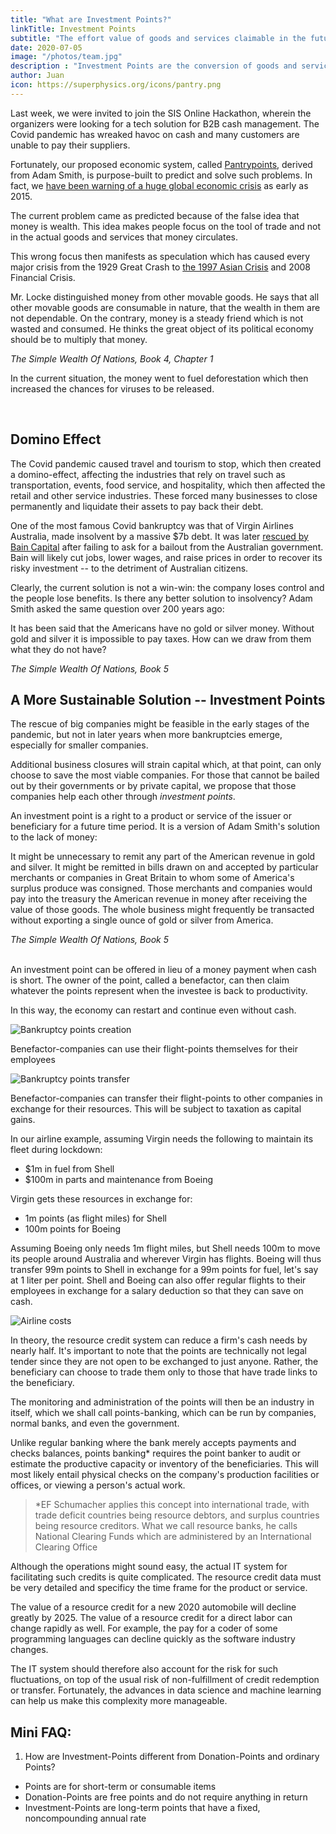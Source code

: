 ```yaml
---
title: "What are Investment Points?"
linkTitle: Investment Points
subtitle: "The effort value of goods and services claimable in the future"
date: 2020-07-05
image: "/photos/team.jpg"
description : "Investment Points are the conversion of goods and services into their corresponding value in effort claimable in the future"
author: Juan
icon: https://superphysics.org/icons/pantry.png
---
```




Last week, we were invited to join the SIS Online Hackathon, wherein the organizers were looking for a tech solution for B2B cash management. The Covid pandemic has wreaked havoc on cash and many customers are unable to pay their suppliers.

Fortunately, our proposed economic system, called [Pantrypoints](https://pantrypoints.com), derived from Adam Smith, is purpose-built to predict and solve such problems. In fact, we [have been warning of a huge global economic crisis](https://superphysics.org/social/supersociology/precrisis-years) as early as 2015. 

The current problem came as predicted because of the false idea that money is wealth. This idea makes people focus on the tool of trade and not in the actual goods and services that money circulates. 

This wrong focus then manifests as speculation which has caused every major crisis from the 1929 Great Crash to [the 1997 Asian Crisis](https://asia.nikkei.com/Economy/It-was-20-years-ago-that-the-Thai-central-bank-panicked) and 2008 Financial Crisis.


<div class="squote smith" data-sal="slide-right">
<p>Mr. Locke distinguished money from other movable goods. He says that all other movable goods are consumable in nature, that the wealth in them are not dependable. On the contrary, money is a steady friend which is not wasted and consumed. He thinks the great object of its political economy should be to multiply that money.</p>
<cite>The Simple Wealth Of Nations, Book 4, Chapter 1</cite>
</div>

In the current situation, the money went to fuel deforestation which then increased the chances for viruses to be released. 

<!-- * We use our 'David-Hume-approach' to chase down the origin of this problem into the metaphysical fact that money is a particle while value is a wave, creating a wave-particle duality which manifests as a money-value duality or a duality betweenobjectiveexchangable value andsubjectiveuseful value.
 -->

<br>

## Domino Effect

The Covid pandemic caused travel and tourism to stop, which then created a domino-effect, affecting the industries that rely on travel such as transportation, events, food service, and hospitality, which then affected the retail and other service industries. These forced many businesses to close permanently and liquidate their assets to pay back their debt. 

One of the most famous Covid bankruptcy was that of Virgin Airlines Australia, made insolvent by a massive $7b debt. It was later [rescued by Bain Capital](https://www.smh.com.au/business/companies/virgin-australia-bondholder-launches-court-action-to-unveil-secret-bain-deal-20200707-p559v2.html) after failing to ask for a bailout from the Australian government. Bain will likely cut jobs, lower wages, and raise prices in order to recover its risky investment -- to the detriment of Australian citizens.

Clearly, the current solution is not a win-win: the company loses control and the people lose benefits. Is there any better solution to insolvency? Adam Smith asked the same question over 200 years ago:

<div class="squote smith" data-sal="slide-right">
<p>It has been said that the Americans have no gold or silver money. Without gold and silver it is impossible to pay taxes. How can we draw from them what they do not have?</p>
<cite>The Simple Wealth Of Nations, Book 5</cite>
</div>


## A More Sustainable Solution -- Investment Points

The rescue of big companies might be feasible in the early stages of the pandemic, but not in later years when more bankruptcies emerge, especially for smaller companies. 

Additional business closures will strain capital which, at that point, can only choose to save the most viable companies. For those that cannot be bailed out by their governments or by private capital, we propose that those companies help each other through *investment points*.

An investment point is a right to a product or service of the issuer or beneficiary for a future time period. It is a version of Adam Smith's solution to the lack of money:

<div class="squote smith" data-sal="slide-right">
<p>It might be unnecessary to remit any part of the American revenue in gold and silver. It might be remitted in bills drawn on and accepted by particular merchants or companies in Great Britain to whom some of America's surplus produce was consigned. Those merchants and companies would pay into the treasury the American revenue in money after receiving the value of those goods. The whole business might frequently be transacted without exporting a single ounce of gold or silver from America.</p>
<cite>The Simple Wealth Of Nations, Book 5</cite>
</div>

<br>

An investment point can be offered in lieu of a money payment when cash is short. The owner of the point, called a benefactor, can then claim whatever the points represent when the investee is back to productivity. 

In this way, the economy can restart and continue even without cash.

![Bankruptcy points creation](https://sorasystem.sirv.com/graphics/bankruptcyemp.jpg)
<figcaption>Benefactor-companies can use their flight-points themselves for their employees</figcaption>

![Bankruptcy points transfer](https://sorasystem.sirv.com/graphics/bankruptcash.jpg)
<figcaption>Benefactor-companies can transfer their flight-points to other companies in exchange for their resources. This will be subject to taxation as capital gains.</figcaption>

In our airline example, assuming Virgin needs the following to maintain its fleet during lockdown:
- $1m in fuel from Shell
- $100m in parts and maintenance from Boeing

Virgin gets these resources in exchange for:
- 1m points (as flight miles) for Shell
- 100m points for Boeing

Assuming Boeing only needs 1m flight miles, but Shell needs 100m to move its people around Australia and wherever Virgin has flights. Boeing will thus transfer 99m points to Shell in exchange for a 99m points for fuel, let's say at 1 liter per point. Shell and Boeing can also offer regular flights to their employees in exchange for a salary deduction so that they can save on cash.

<!-- can pay its suppliers partly in money and partly in flights. Those suppliers will then offer to pay their own employees' wages partly in money and partly in flights, which the employees can either use themselves or liquidate in the future for cash. The flights will be given at cost to offset the inconvenience and time-value-of-money to the benefactors.
 -->
![Airline costs](https://sorasystem.sirv.com/graphics/airlinecost.jpg)

In theory, the resource credit system can reduce a firm's cash needs by nearly half. It's important to note that the points are technically not legal tender since they are not open to be exchanged to just anyone. Rather, the beneficiary can choose to trade them only to those that have trade links to the beneficiary.

The monitoring and administration of the points will then be an industry in itself, which we shall call points-banking, which can be run by companies, normal banks, and even the government.

Unlike regular banking where the bank merely accepts payments and checks balances, points banking* requires the point banker to audit or estimate the productive capacity or inventory of the beneficiaries. This will most likely entail physical checks on the company's production facilities or offices, or viewing a person's actual work.

> *EF Schumacher applies this concept into international trade, with trade deficit countries being resource debtors, and surplus countries being resource creditors. What we call resource banks, he calls National Clearing Funds which are administered by an International Clearing Office


Although the operations might sound easy, the actual IT system for facilitating such credits is quite complicated. The resource credit data must be very detailed and specificy the time frame for the product or service. 

The value of a resource credit for a new 2020 automobile will decline greatly by 2025. The value of a resource credit for a direct labor can change rapidly as well. For example, the pay for a coder of some programming languages can decline quickly as the software industry changes. 

The IT system should therefore also account for the risk for such fluctuations, on top of the usual risk of non-fulfillment of credit redemption or transfer. Fortunately, the advances in data science and machine learning can help us make this complexity more manageable.

<!-- <br>

### Timely Solutions

Now that the crisis years  are here, the solutions laid out by Adam Smith are more important than ever. Without them, the economic advances since World War II will likely be undone gradually through inflation, conflict, and other man-made disasters. We only have to look at the the Roman Empire which seemed so refined and civilized during its pax romana, only to revert to barbarity 200 years afterwards.

We have systematized his solutions into our science calledTaonomics  and our online-offline system called Tao as our contribution to prevent such a future disaster, which our model predicts for a certain year, espcially since our advocacy is that prevention is better (and cheaper) than a cure.
 -->

 ## Mini FAQ:

 1. How are Investment-Points different from Donation-Points and ordinary Points?

 - Points are for short-term or consumable items
 - Donation-Points are free points and do not require anything in return
 - Investment-Points are long-term points that have a fixed, noncompounding annual rate 

 